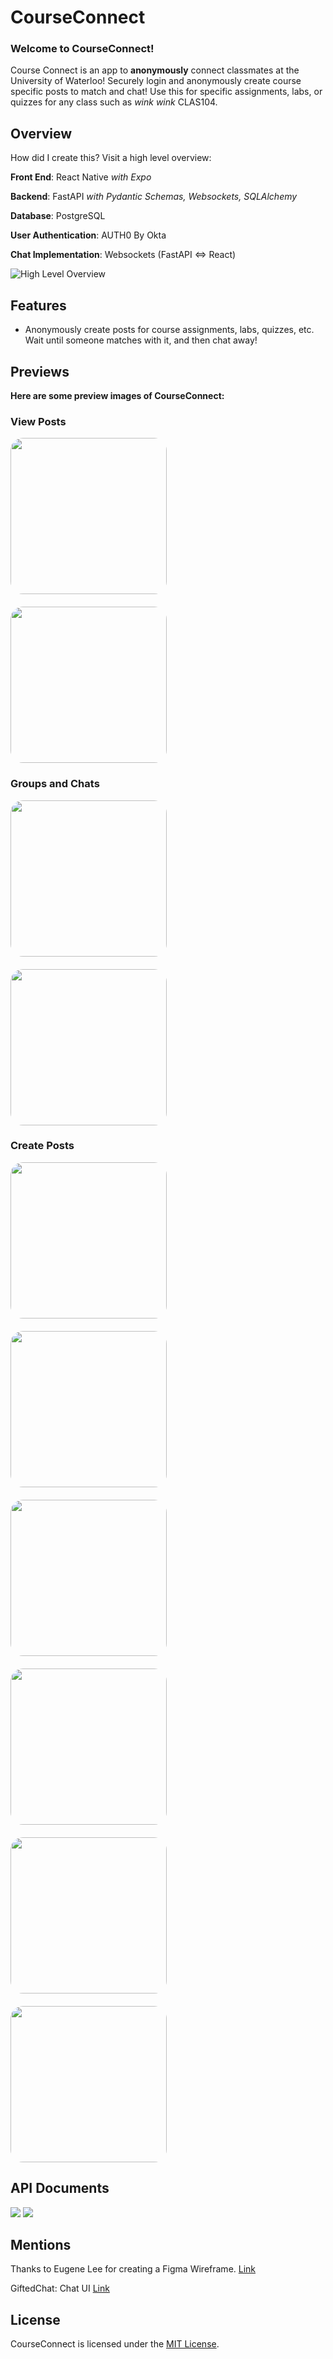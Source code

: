 # CourseConnect

### Welcome to CourseConnect! 

Course Connect is an app to **anonymously** connect classmates at the University of Waterloo! Securely login and anonymously create course specific posts to match and chat! Use this for specific assignments, labs, or quizzes for any class such as *wink wink* CLAS104.

## Overview
How did I create this? Visit a high level overview:

**Front End**: React Native *with Expo*

**Backend**: FastAPI *with Pydantic Schemas, Websockets, SQLAlchemy*

**Database**: PostgreSQL

**User Authentication**: AUTH0 By Okta

**Chat Implementation**: Websockets (FastAPI <=> React)

![High Level Overview](assets/Overview.png)

## Features
- Anonymously create posts for course assignments, labs, quizzes, etc. Wait until someone matches with it, and then chat away!

## Previews
**Here are some preview images of CourseConnect:**

### View Posts
<div style="display: flex; flex-wrap: wrap; gap: 20px;">
    <img src="assets/MobileView1.png" width="250" style="border-radius: 20px"/>
    <img src="assets/MobileView2.png" width="250" style="border-radius: 20px"/>
</div>

### Groups and Chats
<div style="display: flex; flex-wrap: wrap; gap: 20px;">
    <img src="assets/MobileView9.png" width="250" style="border-radius: 20px"/>
    <img src="assets/MobileView10.png" width="250" style="border-radius: 20px"/>
</div>

### Create Posts
<div style="display: flex; flex-wrap: wrap; gap: 20px;">
    <img src="assets/MobileView4.png" width="250" style="border-radius: 20px"/>
    <img src="assets/MobileView3.png" width="250" style="border-radius: 20px"/>
    <img src="assets/MobileView5.png" width="250" style="border-radius: 20px"/>
    <img src="assets/MobileView6.png" width="250" style="border-radius: 20px"/>
    <img src="assets/MobileView7.png" width="250" style="border-radius: 20px"/>
    <img src="assets/MobileView8.png" width="250" style="border-radius: 20px"/>
</div>

## API Documents

<img src="assets/API Docs.png" />
<img src="assets/API Schemas.png" />


## Mentions 
Thanks to Eugene Lee for creating a Figma Wireframe. [Link](https://www.figma.com/design/IBsMThM0eORSRxn2Xs5hHr/UWCourseConnect?node-id=0-1&t=Ub1CybyDOVu5Q1Gb-1)

GiftedChat: Chat UI [Link](https://github.com/FaridSafi/react-native-gifted-chat)

## License

CourseConnect is licensed under the [MIT License](LICENSE).
